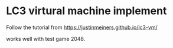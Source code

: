# LC3 virtural machine implement
Follow the tutorial from https://justinmeiners.github.io/lc3-vm/

works well with test game 2048.
